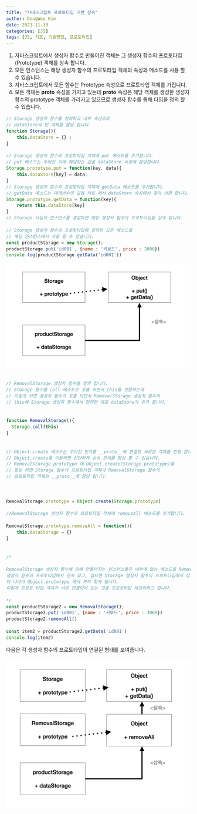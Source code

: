 ```yaml
---
title: "자바스크립트 프로토타입 기반 상속"
author: DongWoo Kim
date: 2021-11-30
categories: [JS]
tags: [JS, 기초, 기술면접, 프로토타입]
---
```


1. 자바스크립트에서 생성자 함수로 만들어진 객체는 그 생성자 함수의
프로토타입(Prototype) 객체를 상속 합니다.<br>
2. 모든 인스턴스는 해당 생성자 함수의 프로토타입 객체의 속성과 메소드를 사용 할 수 있습니다.<br>
3. 자바스크립트에서 모든 함수는 Prototype 속성으로 프로토타입 객체를 가집니다.<br>
4. 모든 객체는 __proto__ 속성을 가지고 있는데 __proto__ 속성은 해당 객체를 생성한 생성자 함수의 prototype 객체를 가리키고 있으므로 생성자 함수를 통해 타입을 정의 할 수 있습니다.



```js
// Storage 생성자 함수를 정의하고 내부 속성으로
// dataStore의 빈 객체를 할당 합니다.
function Storage(){
    this.dataStore = {} ;
}

// Storage 생성자 함수의 프로토타입 객체에 put 메소드를 추가합니다.
// put 메소드는 주어진 키에 해당하는 값을 dataStore 속성에 할당합니다.
Storage.prototype.put = function(key, data){
    this.dataStore[key] = data;
}
// Storage 생성자 함수의 프로토타입 객체에 getData 메소드를 추가합니다.
// getData 메소드는 매개변수의 값을 키로 해서 dataStore 속성에서 찾아 반환 합니다.
Storage.prototype.getData = function(key){
    return this.dataStore[key]
}
// Storage 타입의 인스턴스를 생성하면 해당 생성자 함수의 프로토타입을 상속 합니다.

// Storage 생성자 함수의 프로토타입에 정의된 모든 메소드를
// 해당 인스턴스에서 사용 할 수 있습니다.
const productStorage = new Storage();
productStorage.put('id001', {name : '키보드', price : 2000})
console.log(productStorage.getData('id001'))

```
![Desktop View](/assets/img/2.png)


```js

// RemovalStorage 생성자 함수를 정의 합니다.
// Storage 함수를 call 메소드로 호출 하면서 this를 전달하는데 
// 이렇게 되면 생성자 함수가 호출 되면서 RemovalStorage 생성자 함수의
// this에 Storage 생성자 함수에서 정의한 대로 dataStore가 추가 됩니다.


function RemovalStorage(){
  Storage.call(this)
}


// Object.create 메소드는 주어진 인자를 __proto__에 연결한 새로운 객체를 반환 합니다.
// Object.create를 이용하면 간단하게 상속 관계를 형성 할 수 있습니다.
// RemovalStorage.prototype 에 Object.create(Storage.prototype)를
// 할당 하면 Storage 함수의 프로토타입 객체가 RemovalStorage 함수의
// 프로토타입 객체의 __proto__에 할당 됩니다.



RemovalStorage.prototype = Object.create(Storage.prototype)

//RemovalStorage 생성자 함수의 프로토타입 객체에 removeAll 메소드를 추가합니다.

RemovalStorage.prototype.removeAll = function(){
    this.dataStorage = {}
}


/* 

RemovalStorage 생성자 함수에 의해 만들어지는 인스턴스들은 내부에 없는 메소드를 RemovalStorage 
생성자 함수의 프로토타입에서 먼저 찾고, 없으면 Storage 생성자 함수의 프로토타입에서 찾게 됩니다. 
더 나아가 Object.prototype 에서 까지 찾게 됩니다. 
이렇게 프로토 타입 객체가 서로 연결되어 있는 것을 프로토타입 체인이라고 합니다.

*/
const productStorage2 = new RemovalStorage();
productStorage2.put('id001', {name : '키보드', price : 3000})
productStorage2.removeAll()

const item2 = productStorage2.getData('id001')
console.log(item2)
```

다음은 각 생성자 함수의 프로토타입이 연결된 형태를 보여줍니다.

![Desktop View](/assets/img/3.png)